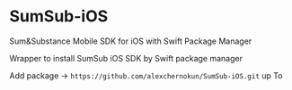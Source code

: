 # SumSub-iOS

Sum&amp;Substance Mobile SDK for iOS  with Swift Package Manager

Wrapper to install SumSub iOS SDK by Swift package manager

Add package -> `https://github.com/alexchernokun/SumSub-iOS.git` up To

